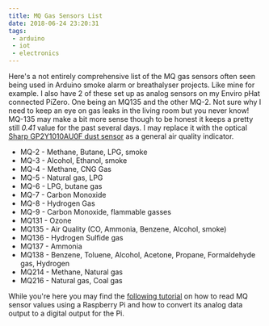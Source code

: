 ```yaml
---
title: MQ Gas Sensors List
date: 2018-06-24 23:20:31
tags:
 - arduino
 - iot
 - electronics
---
```


Here's a not entirely comprehensive list of the MQ gas sensors often seen being used in Arduino smoke alarm or breathalyser projects. Like mine for example. I also have 2 of these set up as analog sensors on my Enviro pHat connected PiZero. One being an MQ135 and the other MQ-2. Not sure why I need to keep an eye on gas leaks in the living room but you never know! MQ-135 may make a bit more sense though to be honest it keeps a pretty still *0.41* value for the past several days. I may replace it with the optical [Sharp GP2Y1010AU0F dust sensor](https://rover.ebay.com/rover/1/710-53481-19255-0/1?mpre=https%3A%2F%2Fwww.ebay.co.uk%2Fitm%2FSHARP-PM2-5-sensor-GP2Y1010AU0F-Compact-Optical-Dust-Sensor%2F181935249428%3Fepid%3D1488932038%26hash%3Ditem2a5c2f9814%3Ag%3AYVEAAOSwsFpWTA09&campid=5338315954&toolid=20008) as a general air quality indicator.

* MQ-2 - Methane, Butane, LPG, smoke
* MQ-3 - Alcohol, Ethanol, smoke
* MQ-4 - Methane, CNG Gas
* MQ-5 - Natural gas, LPG
* MQ-6 - LPG, butane gas
* MQ-7 - Carbon Monoxide
* MQ-8 - Hydrogen Gas
* MQ-9 - Carbon Monoxide, flammable gasses
* MQ131 - Ozone
* MQ135 - Air Quality (CO, Ammonia, Benzene, Alcohol, smoke)
* MQ136 - Hydrogen Sulfide gas
* MQ137 - Ammonia
* MQ138 - Benzene, Toluene, Alcohol, Acetone, Propane, Formaldehyde gas, Hydrogen
* MQ214 - Methane, Natural gas
* MQ216 - Natural gas, Coal gas

While you're here you may find the [following tutorial](https://tutorials-raspberrypi.com/configure-and-read-out-the-raspberry-pi-gas-sensor-mq-x/) on how to read MQ sensor values using a Raspberry Pi and how to convert its analog data output to a digital output for the Pi.